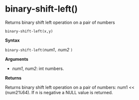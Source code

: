 # binary-shift-left()

Returns binary shift left operation on a pair of numbers

    binary-shift-left(x,y)	

**Syntax**

`binary-shift-left(`*num1*`,` *num2* `)`

**Arguments**

* *num1*, *num2*: int numbers.

**Returns**

Returns binary shift left operation on a pair of numbers: num1 << (num2%64).
If n is negative a NULL value is returned.
